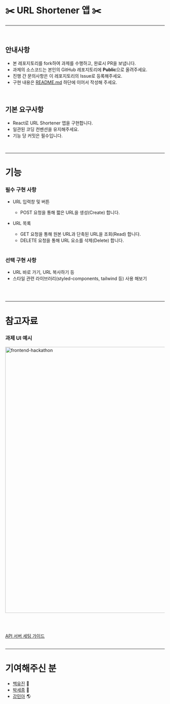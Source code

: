 # ✂️ URL Shortener 앱 ✂️

---

<br>

## 안내사항

- 본 레포지토리를 fork하여 과제를 수행하고, 완료시 PR을 보냅니다.
- 과제의 소스코드는 본인의 GitHub 레포지토리에 **Public**으로 올려주세요.
- 진행 간 문의사항은 이 레포지토리의 Issue로 등록해주세요.
- 구현 내용은 [README.md](http://readme.md/) 하단에 이어서 작성해 주세요.

<br>

## 기본 요구사항

- React로 URL Shortener 앱을 구현합니다.
- 일관된 코딩 컨벤션을 유지해주세요.
- 기능 당 커밋은 필수입니다.

<br>

---

# 기능

### 필수 구현 사항

- URL 입력창 및 버튼
    - POST 요청을 통해 짧은 URL을 생성(Create) 합니다.
 - URL 목록
    - GET 요청을 통해 원본 URL과 단축된 URL을 조회(Read) 합니다.
    - DELETE 요청을 통해 URL 요소를 삭제(Delete) 합니다.

    <br>


### 선택 구현 사항

- URL 바로 가기, URL 복사하기 등
- 스타일 관련 라이브러리(styled-components, tailwind 등) 사용 해보기

<br><br>

---

# 참고자료

### 과제 UI 예시
<img width="838" alt="frontend-hackathon" src="https://github.com/Techeer-Partners-4/2024-Partners-Frontend/assets/117425885/8d96fe66-3916-4b03-89a4-89a71acb8f30">

<br><br>

[API 서버 세팅 가이드](https://busy-catboat-73d.notion.site/UrlShortener-Backend-Django-ver-f56bb135bbd247e79c8cb250e09d1a4d)
<br><br>

---

# 기여해주신 분

- [백유진](https://github.com/Yujin-Baek) 🐰
- [박세종](https://github.com/sejongpark) 🦉
- [강민아](https://github.com/mineii) 🌎
